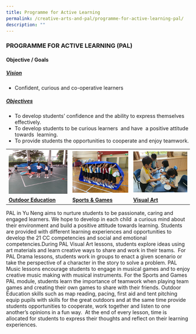```yaml
---
title: Programme for Active Learning
permalink: /creative-arts-and-pal/programme-for-active-learning-pal/
description: ""
---
```

### PROGRAMME FOR ACTIVE LEARNING (PAL)

#### Objective / Goals

<h5><u> Vision </u></h5>

*   Confident, curious and co-operative learners

<h5><u> Objectives </u></h5>

*   To develop students’ confidence and the ability to express themselves effectively.
*   To develop students to be curious learners  and have  a positive attitude towards  learning. 
*   To provide students the opportunities to cooperate and enjoy teamwork.

<table>
	<tr>
		<td><img src="/images/Outdoor-Education.jpg"/></td>
		<td><img src="/images/Sposrts-Games-1024x768.jpg"/></td>
		<td><img src="/images/Visual-Art-1024x768.jpg"/></td>
	</tr>
	<tr>
		<td><b><u> Outdoor Education </u></b></td>
		<td><b><u> Sports & Games </u></b></td>
		<td><b><u> Visual Art </u></b></td>
	</tr>
</table>

PAL in Yu Neng aims to nurture students to be passionate, caring and engaged learners. We hope to develop in each child  a curious mind about their environment and build a positive attitude towards learning. Students are provided with different learning experiences and opportunities to develop the 21 CC competencies and social and emotional competencies.During PAL Visual Art lessons, students explore ideas using art materials and learn creative ways to share and work in their teams.  For PAL Drama lessons, students work in groups to enact a given scenario or take the perspective of a character in the story to solve a problem. PAL Music lessons encourage students to engage in musical games and to enjoy creative music making with musical instruments. For the Sports and Games PAL module, students learn the importance of teamwork when playing team games and creating their own games to share with their friends. Outdoor Education skills such as map reading, pacing, first aid and tent pitching equip pupils with skills for the great outdoors and at the same time provide students opportunities to cooperate, work together and listen to one another’s opinions in a fun way.  At the end of every lesson, time is allocated for students to express their thoughts and reflect on their learning experiences.